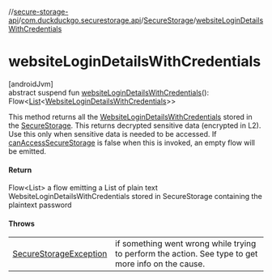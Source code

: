 //[secure-storage-api](../../../index.md)/[com.duckduckgo.securestorage.api](../index.md)/[SecureStorage](index.md)/[websiteLoginDetailsWithCredentials](website-login-details-with-credentials.md)

# websiteLoginDetailsWithCredentials

[androidJvm]\
abstract suspend fun [websiteLoginDetailsWithCredentials](website-login-details-with-credentials.md)(): Flow&lt;[List](https://kotlinlang.org/api/latest/jvm/stdlib/kotlin.collections/-list/index.html)&lt;[WebsiteLoginDetailsWithCredentials](../-website-login-details-with-credentials/index.md)&gt;&gt;

This method returns all the [WebsiteLoginDetailsWithCredentials](../-website-login-details-with-credentials/index.md) stored in the [SecureStorage](index.md). This returns decrypted sensitive data (encrypted in L2). Use this only when sensitive data is needed to be accessed. If [canAccessSecureStorage](can-access-secure-storage.md) is false when this is invoked, an empty flow will be emitted.

#### Return

Flow<List<WebsiteLoginDetailsWithCredentials>>  a flow emitting a List of plain text WebsiteLoginDetailsWithCredentials stored in SecureStorage containing the plaintext password

#### Throws

| | |
|---|---|
| [SecureStorageException](../-secure-storage-exception/index.md) | if something went wrong while trying to perform the action. See type to get more info on the cause. |

